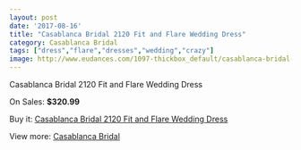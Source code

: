 ```yaml
---
layout: post
date: '2017-08-16'
title: "Casablanca Bridal 2120 Fit and Flare Wedding Dress"
category: Casablanca Bridal
tags: ["dress","flare","dresses","wedding","crazy"]
image: http://www.eudances.com/1097-thickbox_default/casablanca-bridal-2120-fit-and-flare-wedding-dress.jpg
---
```

Casablanca Bridal 2120 Fit and Flare Wedding Dress

On Sales: **$320.99**
<a href="https://www.eudances.com/en/casablanca-bridal/392-casablanca-bridal-2120-fit-and-flare-wedding-dress.html"><amp-img layout="responsive" width="600" height="600" src="//www.eudances.com/1097-thickbox_default/casablanca-bridal-2120-fit-and-flare-wedding-dress.jpg" alt="Casablanca Bridal 2120 Fit and Flare Wedding Dress 0" /></a>
<a href="https://www.eudances.com/en/casablanca-bridal/392-casablanca-bridal-2120-fit-and-flare-wedding-dress.html"><amp-img layout="responsive" width="600" height="600" src="//www.eudances.com/1099-thickbox_default/casablanca-bridal-2120-fit-and-flare-wedding-dress.jpg" alt="Casablanca Bridal 2120 Fit and Flare Wedding Dress 1" /></a>
<a href="https://www.eudances.com/en/casablanca-bridal/392-casablanca-bridal-2120-fit-and-flare-wedding-dress.html"><amp-img layout="responsive" width="600" height="600" src="//www.eudances.com/1098-thickbox_default/casablanca-bridal-2120-fit-and-flare-wedding-dress.jpg" alt="Casablanca Bridal 2120 Fit and Flare Wedding Dress 2" /></a>

Buy it: [Casablanca Bridal 2120 Fit and Flare Wedding Dress](https://www.eudances.com/en/casablanca-bridal/392-casablanca-bridal-2120-fit-and-flare-wedding-dress.html "Casablanca Bridal 2120 Fit and Flare Wedding Dress")

View more: [Casablanca Bridal](https://www.eudances.com/en/4-casablanca-bridal "Casablanca Bridal")